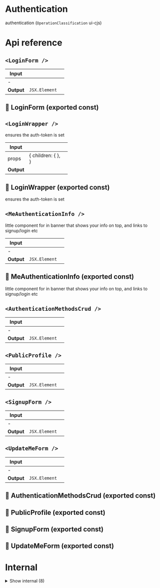 # Authentication

authentication (`OperationClassification` ui-cjs)



# Api reference

## `<LoginForm />`

| Input      |    |    |
| ---------- | -- | -- |
| - | | |
| **Output** | `JSX.Element`   |    |



## 📄 LoginForm (exported const)

## `<LoginWrapper />`

ensures the auth-token is set


| Input      |    |    |
| ---------- | -- | -- |
| props | { children: {  }, <br /> } |  |
| **Output** |    |    |



## 📄 LoginWrapper (exported const)

ensures the auth-token is set


## `<MeAuthenticationInfo />`

little component for in banner that shows your info on top, and links to signup/login etc


| Input      |    |    |
| ---------- | -- | -- |
| - | | |
| **Output** | `JSX.Element`   |    |



## 📄 MeAuthenticationInfo (exported const)

little component for in banner that shows your info on top, and links to signup/login etc


## `<AuthenticationMethodsCrud />`

| Input      |    |    |
| ---------- | -- | -- |
| - | | |
| **Output** | `JSX.Element`   |    |



## `<PublicProfile />`

| Input      |    |    |
| ---------- | -- | -- |
| - | | |
| **Output** | `JSX.Element`   |    |



## `<SignupForm />`

| Input      |    |    |
| ---------- | -- | -- |
| - | | |
| **Output** | `JSX.Element`   |    |



## `<UpdateMeForm />`

| Input      |    |    |
| ---------- | -- | -- |
| - | | |
| **Output** | `JSX.Element`   |    |



## 📄 AuthenticationMethodsCrud (exported const)

## 📄 PublicProfile (exported const)

## 📄 SignupForm (exported const)

## 📄 UpdateMeForm (exported const)

# Internal

<details><summary>Show internal (8)</summary>
    
  # `<PersonProfileDetailsForm />`




| Input      |    |    |
| ---------- | -- | -- |
| props | { personProfileDetails: `PersonProfileDetails`, <br /> } |  |
| **Output** | `JSX.Element`   |    |



## `<PictureWithInfoDropdown />`

Dumb (presentational) component for a picture with info and a dropdown


| Input      |    |    |
| ---------- | -- | -- |
| - | | |
| **Output** | `JSX.Element`   |    |



## `<PublicPersonComponent />`

| Input      |    |    |
| ---------- | -- | -- |
| props | { publicPerson?: `PublicPerson`, <br /> } |  |
| **Output** | `JSX.Element`   |    |



## 🔹 PersonInfo

Properties: 

 | Name | Type | Description |
|---|---|---|
| persons (optional) | array |  |
| currentPersonCalculated (optional) | object |  |
| currentPersonId (optional) | string |  |



## 📄 PersonProfileDetailsForm (exported const)

## 📄 PictureWithInfoDropdown (exported const)

Dumb (presentational) component for a picture with info and a dropdown


## 📄 PublicPersonComponent (exported const)

## 📄 { StoreProvider, useStore } (exported const)

  </details>

